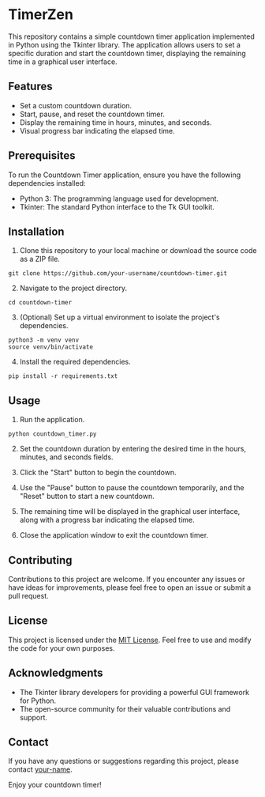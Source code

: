 # TimerZen 

This repository contains a simple countdown timer application implemented in Python using the Tkinter library. The application allows users to set a specific duration and start the countdown timer, displaying the remaining time in a graphical user interface.

## Features

- Set a custom countdown duration.
- Start, pause, and reset the countdown timer.
- Display the remaining time in hours, minutes, and seconds.
- Visual progress bar indicating the elapsed time.

## Prerequisites

To run the Countdown Timer application, ensure you have the following dependencies installed:

- Python 3: The programming language used for development.
- Tkinter: The standard Python interface to the Tk GUI toolkit.

## Installation

1. Clone this repository to your local machine or download the source code as a ZIP file.

```shell
git clone https://github.com/your-username/countdown-timer.git
```

2. Navigate to the project directory.

```shell
cd countdown-timer
```

3. (Optional) Set up a virtual environment to isolate the project's dependencies.

```shell
python3 -m venv venv
source venv/bin/activate
```

4. Install the required dependencies.

```shell
pip install -r requirements.txt
```

## Usage

1. Run the application.

```shell
python countdown_timer.py
```

2. Set the countdown duration by entering the desired time in the hours, minutes, and seconds fields.

3. Click the "Start" button to begin the countdown.

4. Use the "Pause" button to pause the countdown temporarily, and the "Reset" button to start a new countdown.

5. The remaining time will be displayed in the graphical user interface, along with a progress bar indicating the elapsed time.

6. Close the application window to exit the countdown timer.

## Contributing

Contributions to this project are welcome. If you encounter any issues or have ideas for improvements, please feel free to open an issue or submit a pull request.

## License

This project is licensed under the [MIT License](LICENSE). Feel free to use and modify the code for your own purposes.

## Acknowledgments

- The Tkinter library developers for providing a powerful GUI framework for Python.
- The open-source community for their valuable contributions and support.

## Contact

If you have any questions or suggestions regarding this project, please contact [your-name](mailto:your-email@example.com).

Enjoy your countdown timer!
